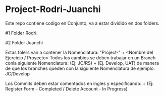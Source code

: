 # Project-Rodri-Juanchi


Este repo contiene codigo en Conjunto, va a estar dividido en dos folders. 

#1 Folder Rodri. 

#2 Folder Juanchi


Estas folers van a contener la Nomenclatura: "Project-" + <Nombre del Ejercicio / Proyecto>
Todos los cambios se deben trabajar en un Branch conla siguiente Nomenclatura: <Nombre de la persona> (Ej: JC/RS) + <Instancia> (Ej. Develop, UAT) de manera de que los branches queden con la siguiente Nomenclatura de ejemplo: JC/Develop 


Los Commits deben estar comentados en ingles y especificando: <Cambio trabajado> + <Estado> (Ej: Register Form - Completed / Delete Account - In Progress) 

